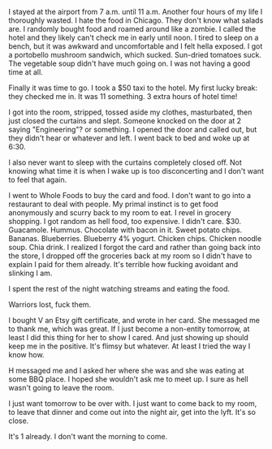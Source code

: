 I stayed at the airport from 7 a.m. until 11 a.m. Another four hours of my life I thoroughly wasted. I hate the food in Chicago. They don't know what salads are. I randomly bought food and roamed around like a zombie. I called the hotel and they likely can't check me in early until noon. I tired to sleep on a bench, but it was awkward and uncomfortable and I felt hella exposed. I got a portobello mushroom sandwich, which sucked. Sun-dried tomatoes suck. The vegetable soup didn't have much going on. I was not having a good time at all.

Finally it was time to go. I took a $50 taxi to the hotel. My first lucky break: they checked me in. It was 11 something. 3 extra hours of hotel time!

I got into the room, stripped, tossed aside my clothes, masturbated, then just closed the curtains and slept. Someone knocked on the door at 2 saying "Engineering"? or something. I opened the door and called out, but they didn't hear or whatever and left. I went back to bed and woke up at 6:30.

I also never want to sleep with the curtains completely closed off. Not knowing what time it is when I wake up is too disconcerting and I don't want to feel that again.

I went to Whole Foods to buy the card and food. I don't want to go into a restaurant to deal with people. My primal instinct is to get food anonymously and scurry back to my room to eat. I revel in grocery shopping. I got random as hell food, too expensive. I didn't care. $30. Guacamole. Hummus. Chocolate with bacon in it. Sweet potato chips. Bananas. Blueberries. Blueberry 4% yogurt. Chicken chips. Chicken noodle soup. Chia drink. I realized I forgot the card and rather than going back into the store, I dropped off the groceries back at my room so I didn't have to explain I paid for them already. It's terrible how fucking avoidant and slinking I am.

I spent the rest of the night watching streams and eating the food.

Warriors lost, fuck them.

I bought V an Etsy gift certificate, and wrote in her card. She messaged me to thank me, which was great. If I just become a non-entity tomorrow, at least I did this thing for her to show I cared. And just showing up should keep me in the positive. It's flimsy but whatever. At least I tried the way I know how.

H messaged me and I asked her where she was and she was eating at some BBQ place. I hoped she wouldn't ask me to meet up. I sure as hell wasn't going to leave the room.

I just want tomorrow to be over with. I just want to come back to my room, to leave that dinner and come out into the night air, get into the lyft. It's so close.

It's 1 already. I don't want the morning to come.
